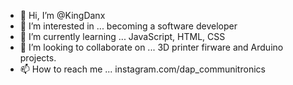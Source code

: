 - 👋 Hi, I’m @KingDanx
- 👀 I’m interested in ... becoming a software developer
- 🌱 I’m currently learning ... JavaScript, HTML, CSS
- 💞️ I’m looking to collaborate on ... 3D printer firware and Arduino projects.
- 📫 How to reach me ... instagram.com/dap_communitronics

<!---
KingDanx/KingDanx is a ✨ special ✨ repository because its `README.md` (this file) appears on your GitHub profile.
You can click the Preview link to take a look at your changes.
--->
